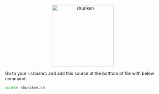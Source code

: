 
<p align="center">
  <img src="./assets/Shuriken.G03.watermarked.2k.png" alt="shuriken" width="200" height="200"/>
</p>

Go to your ~/.bashrc and add this source at the botttom of file with below command:

```bash
source shuriken.sh
```
